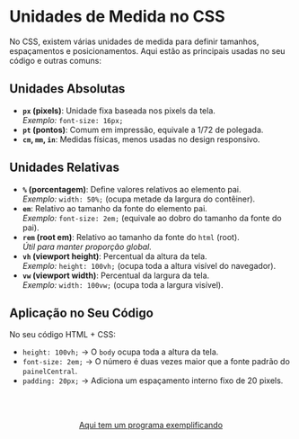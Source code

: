 # Unidades de Medida no CSS

No CSS, existem várias unidades de medida para definir tamanhos, espaçamentos e posicionamentos. Aqui estão as principais usadas no seu código e outras comuns:

## **Unidades Absolutas**
- **`px` (pixels)**: Unidade fixa baseada nos pixels da tela.  
  _Exemplo:_ `font-size: 16px;`
- **`pt` (pontos)**: Comum em impressão, equivale a 1/72 de polegada.
- **`cm`, `mm`, `in`**: Medidas físicas, menos usadas no design responsivo.

## **Unidades Relativas**
- **`%` (porcentagem)**: Define valores relativos ao elemento pai.  
  _Exemplo:_ `width: 50%;` (ocupa metade da largura do contêiner).
- **`em`**: Relativo ao tamanho da fonte do elemento pai.  
  _Exemplo:_ `font-size: 2em;` (equivale ao dobro do tamanho da fonte do pai).
- **`rem` (root em)**: Relativo ao tamanho da fonte do `html` (root).  
  _Útil para manter proporção global._
- **`vh` (viewport height)**: Percentual da altura da tela.  
  _Exemplo:_ `height: 100vh;` (ocupa toda a altura visível do navegador).
- **`vw` (viewport width)**: Percentual da largura da tela.  
  _Exemplo:_ `width: 100vw;` (ocupa toda a largura visível).

## **Aplicação no Seu Código**
No seu código HTML + CSS:
- `height: 100vh;` → O `body` ocupa toda a altura da tela.
- `font-size: 2em;` → O número é duas vezes maior que a fonte padrão do `painelCentral`.
- `padding: 20px;` → Adiciona um espaçamento interno fixo de 20 pixels.

<br>
<br>
<p align="center">
<a href="https://github.com/rjhalmeman/dw1/blob/main/Exemplos/UnidadesDeMedidaCSS/index.html">Aqui tem um programa exemplificando</a>
</p>
